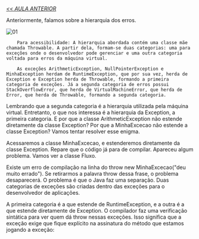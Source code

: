 *[<< AULA ANTERIOR](https://github.com/pvreboucas/java-excecoes/edit/aula-4/aulas/2-entendendo-erros.md)*

Anteriormente, falamos sobre a hierarquia dos erros.

![01]()

```
    Para acessibilidade: A hierarquia abordada contém uma classe mãe chamada Throwable. A partir dela, formam-se duas categorias: uma para exceções onde o desenvolvedor pode gerenciar e uma outra categoria voltada para erros da máquina virtual.

    As exceções ArithmeticException, NullPointerException e MinhaException herdam de RuntimeException, que por sua vez, herda de Exception e Exception herda de Throwable, formando a primeira categoria de exceções. Já a segunda categoria de erros possui StackOverflowError, que herda de VirtualMachineError, que herda de Error, que herda de Throwable, formando a segunda categoria.
```

Lembrando que a segunda categoria é a hierarquia utilizada pela máquina virtual. Entretanto, o que nos interessa é a hierarquia da Exception, a primeira categoria. E por que a classe ArithmeticException não estende diretamente da classe Exception? Por que a MinhaExcecao não estende a classe Exception? Vamos tentar resolver esse enigma.

Acessaremos a classe MinhaExcecao, e estenderemos diretamente da classe Exception. Repare que o código já para de compilar. Apareceu algum problema. Vamos ver a classe Fluxo.

Existe um erro de compilação na linha do throw new MinhaExcecao("deu muito errado"). Se retirarmos a palavra throw dessa frase, o problema desaparecerá. O problema é que o Java faz uma separação. Duas categorias de exceções são criadas dentro das exceções para o desenvolvedor de aplicações.

A primeira categoria é a que estende de RuntimeException, e a outra é a que estende diretamente de Exception. O compilador faz uma verificação sintática para ver quem dá throw nessas exceções. Isso significa que a exceção exige que fique explícito na assinatura do método que estamos jogando a exceção:

```java

```
